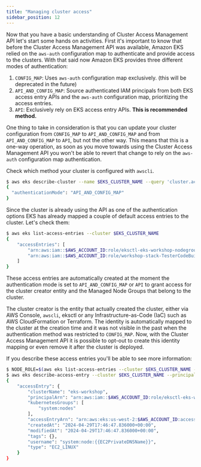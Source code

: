 ```yaml
---
title: "Managing cluster access"
sidebar_position: 12
---
```


Now that you have a basic understanding of Cluster Access Management API let's start some hands on activities. First it's important to know that before the Cluster Access Management API was available, Amazon EKS relied on the `aws-auth` configuration map to authenticate and provide access to the clusters. With that said now Amazon EKS provides three different modes of authentication:

1. `CONFIG_MAP`: Uses `aws-auth` configuration map exclusively. (this will be deprecated in the future)
2. `API_AND_CONFIG_MAP`: Source authenticated IAM principals from both EKS access entry APIs and the `aws-auth` configuration map, prioritizing the access entries.
3. `API`: Exclusively rely on EKS access entry APIs. **This is recommended method.**

One thing to take in consideration is that you can update your cluster configuration from `CONFIG_MAP` to `API_AND_CONFIG_MAP` and from `API_AND_CONFIG_MAP` to `API`, but not the other way. This means that this is a one-way operation, as soon as you move towards using the Cluster Access Management API you won't be able to revert that change to rely on the `aws-auth` configuration map authentication.

Check which method your cluster is configured with `awscli`.

```bash
$ aws eks describe-cluster --name $EKS_CLUSTER_NAME --query 'cluster.accessConfig'
{
  "authenticationMode": "API_AND_CONFIG_MAP"
}
```

Since the cluster is already using the API as one of the authentication options EKS has already mapped a couple of default access entries to the cluster. Let's check them:

```bash
$ aws eks list-access-entries --cluster $EKS_CLUSTER_NAME
{
    "accessEntries": [
        "arn:aws:iam::$AWS_ACCOUNT_ID:role/eksctl-eks-workshop-nodegroup-defa-NodeInstanceRole-647HpxD4e9mr",
        "arn:aws:iam::$AWS_ACCOUNT_ID:role/workshop-stack-TesterCodeBuildRoleC9232875-RyhCKIXckZri"
    ]
}
```

These access entries are automatically created at the moment the authentication mode is set to `API_AND_CONFIG_MAP` or `API` to grant access for the cluster creator entity and the Managed Node Groups that belong to the cluster.

The cluster creator is the entity that actually created the cluster, either via AWS Console, `awscli`, eksctl or any Infrastructure-as-Code (IaC) such as AWS CloudFormation or Terraform. The identity is automatically mapped to the cluster at the creation time and it was not visible in the past when the authentication method was restricted to `CONFIG_MAP`. Now, with the Cluster Access Management API it is possible to opt-out to create this identity mapping or even remove it after the cluster is deployed.

If you describe these access entries you'll be able to see more information:

```bash
$ NODE_ROLE=$(aws eks list-access-entries --cluster $EKS_CLUSTER_NAME --output text | awk '/Node/ {print $2}')
$ aws eks describe-access-entry --cluster $EKS_CLUSTER_NAME --principal-arn $NODE_ROLE
{
    "accessEntry": {
        "clusterName": "eks-workshop",
        "principalArn": "arn:aws:iam::$AWS_ACCOUNT_ID:role/eksctl-eks-workshop-nodegroup-defa-NodeInstanceRole-647HpxD4e9mr",
        "kubernetesGroups": [
            "system:nodes"
        ],
        "accessEntryArn": "arn:aws:eks:us-west-2:$AWS_ACCOUNT_ID:access-entry/eks-workshop/role/$AWS_ACCOUNT_ID/eksctl-eks-workshop-nodegroup-defa-NodeInstanceRole-647HpxD4e9mr/dcc7957b-b333-5c6b-f487-f7538085d799",
        "createdAt": "2024-04-29T17:46:47.836000+00:00",
        "modifiedAt": "2024-04-29T17:46:47.836000+00:00",
        "tags": {},
        "username": "system:node:{{EC2PrivateDNSName}}",
        "type": "EC2_LINUX"
    }
}
```
